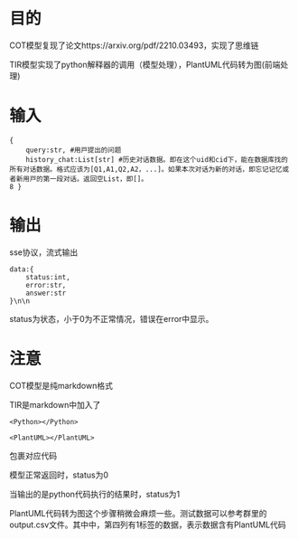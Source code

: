 # 目的

COT模型复现了论文https://arxiv.org/pdf/2210.03493，实现了思维链

TIR模型实现了python解释器的调用（模型处理），PlantUML代码转为图(前端处理)

# 输入

```
{
	query:str, #⽤⼾提出的问题
	history_chat:List[str] #历史对话数据。即在这个uid和cid下，能在数据库找的所有对话数据。格式应该为[Q1,A1,Q2,A2，...]。如果本次对话为新的对话，即忘记记忆或者新⽤⼾的第⼀段对话。返回空List，即[]。
8 }
```

# 输出

sse协议，流式输出

```
data:{
	status:int,
	error:str,
	answer:str
}\n\n
```

status为状态，小于0为不正常情况，错误在error中显示。

# 注意

COT模型是纯markdown格式

TIR是markdown中加入了

```
<Python></Python>
```

```
<PlantUML></PlantUML>
```

包裹对应代码

模型正常返回时，status为0

当输出的是python代码执行的结果时，status为1

PlantUML代码转为图这个步骤稍微会麻烦一些。测试数据可以参考群里的output.csv文件。其中中，第四列有1标签的数据，表示数据含有PlantUML代码




